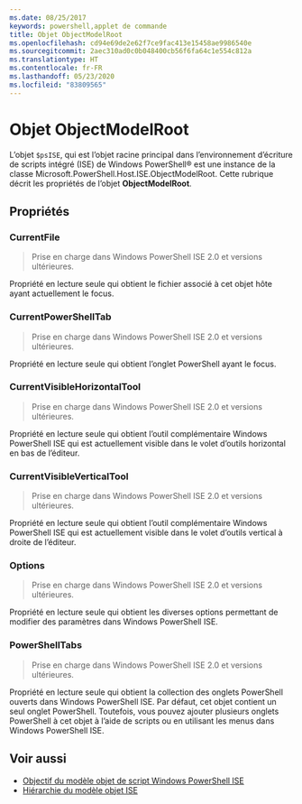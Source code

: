 ```yaml
---
ms.date: 08/25/2017
keywords: powershell,applet de commande
title: Objet ObjectModelRoot
ms.openlocfilehash: cd94e69de2e62f7ce9fac413e15458ae9986540e
ms.sourcegitcommit: 2aec310ad0c0b048400cb56f6fa64c1e554c812a
ms.translationtype: HT
ms.contentlocale: fr-FR
ms.lasthandoff: 05/23/2020
ms.locfileid: "83809565"
---
```

# <a name="the-objectmodelroot-object"></a>Objet ObjectModelRoot

L’objet `$psISE`, qui est l’objet racine principal dans l’environnement d’écriture de scripts intégré (ISE) de Windows PowerShell® est une instance de la classe Microsoft.PowerShell.Host.ISE.ObjectModelRoot. Cette rubrique décrit les propriétés de l’objet **ObjectModelRoot**.

## <a name="properties"></a>Propriétés

### <a name="currentfile"></a>CurrentFile

> Prise en charge dans Windows PowerShell ISE 2.0 et versions ultérieures.

Propriété en lecture seule qui obtient le fichier associé à cet objet hôte ayant actuellement le focus.

### <a name="currentpowershelltab"></a>CurrentPowerShellTab

> Prise en charge dans Windows PowerShell ISE 2.0 et versions ultérieures.

Propriété en lecture seule qui obtient l’onglet PowerShell ayant le focus.

### <a name="currentvisiblehorizontaltool"></a>CurrentVisibleHorizontalTool

> Prise en charge dans Windows PowerShell ISE 2.0 et versions ultérieures.

Propriété en lecture seule qui obtient l’outil complémentaire Windows PowerShell ISE qui est actuellement visible dans le volet d’outils horizontal en bas de l’éditeur.

### <a name="currentvisibleverticaltool"></a>CurrentVisibleVerticalTool

> Prise en charge dans Windows PowerShell ISE 2.0 et versions ultérieures.

Propriété en lecture seule qui obtient l’outil complémentaire Windows PowerShell ISE qui est actuellement visible dans le volet d’outils vertical à droite de l’éditeur.

### <a name="options"></a>Options

> Prise en charge dans Windows PowerShell ISE 2.0 et versions ultérieures.

Propriété en lecture seule qui obtient les diverses options permettant de modifier des paramètres dans Windows PowerShell ISE.

### <a name="powershelltabs"></a>PowerShellTabs

> Prise en charge dans Windows PowerShell ISE 2.0 et versions ultérieures.

Propriété en lecture seule qui obtient la collection des onglets PowerShell ouverts dans Windows PowerShell ISE. Par défaut, cet objet contient un seul onglet PowerShell. Toutefois, vous pouvez ajouter plusieurs onglets PowerShell à cet objet à l’aide de scripts ou en utilisant les menus dans Windows PowerShell ISE.

## <a name="see-also"></a>Voir aussi

- [Objectif du modèle objet de script Windows PowerShell ISE](Purpose-of-the-Windows-PowerShell-ISE-Scripting-Object-Model.md)
- [Hiérarchie du modèle objet ISE](The-ISE-Object-Model-Hierarchy.md)

